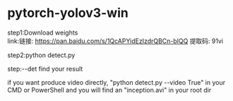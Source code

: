 # pytorch-yolov3-win
step1:Download weights  
      link:链接: https://pan.baidu.com/s/1QcAPYidEzIzdrQBCn-blQQ 提取码: 91vi

step2:python detect.py

step:--det find your result

if you want produce video directly, "python detect.py --video True" in your CMD or PowerShell and you will find an "inception.avi" in your root dir
